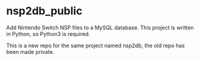 # nsp2db_public
Add Nintendo Switch NSP files to a MySQL database.
This project is written in Python, so Python3 is required.

This is a new repo for the same project named nsp2db, the old repo has been made private.

